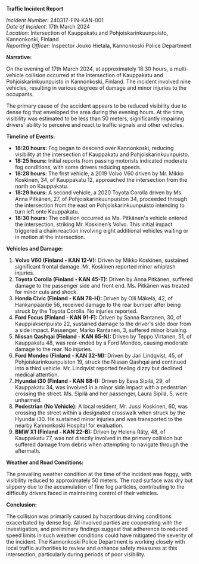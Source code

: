 **Traffic Incident Report**

*Incident Number:* 240317-FIN-KAN-001  
*Date of Incident:* 17th March 2024  
*Location:* Intersection of Kauppakatu and Pohjoiskarinkuunpuisto, Kannonkoski, Finland  
*Reporting Officer:* Inspector Jouko Hietala, Kannonkoski Police Department  

**Narrative:**

On the evening of 17th March 2024, at approximately 18:30 hours, a multi-vehicle collision occurred at the intersection of Kauppakatu and Pohjoiskarinkuunpuisto in Kannonkoski, Finland. The incident involved nine vehicles, resulting in various degrees of damage and minor injuries to the occupants.

The primary cause of the accident appears to be reduced visibility due to dense fog that enveloped the area during the evening hours. At the time, visibility was estimated to be less than 50 meters, significantly impairing drivers' ability to perceive and react to traffic signals and other vehicles.

**Timeline of Events:**

- **18:20 hours:** Fog began to descend over Kannonkoski, reducing visibility at the intersection of Kauppakatu and Pohjoiskarinkuunpuisto.
- **18:25 hours:** Initial reports from passing motorists indicated moderate fog conditions, with some drivers reducing speeds.
- **18:28 hours:** The first vehicle, a 2019 Volvo V60 driven by Mr. Mikko Koskinen, 34, of Kauppakatu 12, approached the intersection from the north on Kauppakatu.
- **18:29 hours:** A second vehicle, a 2020 Toyota Corolla driven by Ms. Anna Pitkänen, 27, of Pohjoiskarinkuunpuiston 34, proceeded through the intersection from the east on Pohjoiskarinkuunpuisto intending to turn left onto Kauppakatu.
- **18:30 hours:** The collision occurred as Ms. Pitkänen's vehicle entered the intersection, striking Mr. Koskinen’s Volvo. This initial impact triggered a chain reaction involving eight additional vehicles waiting or in motion at the intersection.

**Vehicles and Damage:**

1. **Volvo V60 (Finland - KAN 12-V):** Driven by Mikko Koskinen, sustained significant frontal damage. Mr. Koskinen reported minor whiplash injuries.
2. **Toyota Corolla (Finland - KAN 45-T):** Driven by Anna Pitkänen, suffered damage to the passenger side and front end. Ms. Pitkänen was treated for minor cuts and shock.
3. **Honda Civic (Finland - KAN 78-H):** Driven by Olli Mäkelä, 42, of Hankanpääntie 56, received damage to the rear bumper after being struck by the Toyota Corolla. No injuries reported.
4. **Ford Focus (Finland - KAN 91-F):** Driven by Sanna Rantanen, 30, of Kauppiaksenpuisto 22, sustained damage to the driver's side door from a side impact. Passenger, Marko Rantanen, 3, suffered minor bruising.
5. **Nissan Qashqai (Finland - KAN 65-N):** Driven by Teppo Virtanen, 51, of Kauppakatu 48, was rear-ended by a Ford Mondeo, causing moderate damage to the rear. No injuries.
6. **Ford Mondeo (Finland - KAN 32-M):** Driven by Jari Lindqvist, 45, of Pohjoiskarinkuunpuiston 19, struck the Nissan Qashqai and continued into a third vehicle. Mr. Lindqvist reported feeling dizzy but declined medical attention.
7. **Hyundai i30 (Finland - KAN 88-I):** Driven by Eeva Sipilä, 29, of Kauppakatu 34, was involved in a minor side impact with a pedestrian crossing the street. Ms. Sipilä and her passenger, Laura Sipilä, 5, were unharmed.
8. **Pedestrian (No Vehicle):** A local resident, Mr. Jussi Koskinen, 60, was crossing the street within a designated crosswalk when struck by the Hyundai i30. He sustained minor injuries and was transported to the nearby Kannonkoski Hospital for evaluation.
9. **BMW X1 (Finland - KAN 22-B):** Driven by Helena Räty, 48, of Kauppakatu 77, was not directly involved in the primary collision but suffered damage from debris when attempting to navigate through the aftermath.

**Weather and Road Conditions:**

The prevailing weather condition at the time of the incident was foggy, with visibility reduced to approximately 50 meters. The road surface was dry but slippery due to the accumulation of fine fog particles, contributing to the difficulty drivers faced in maintaining control of their vehicles.

**Conclusion:**

The collision was primarily caused by hazardous driving conditions exacerbated by dense fog. All involved parties are cooperating with the investigation, and preliminary findings suggest that adherence to reduced speed limits in such weather conditions could have mitigated the severity of the incident. The Kannonkoski Police Department is working closely with local traffic authorities to review and enhance safety measures at this intersection, particularly during periods of poor visibility.